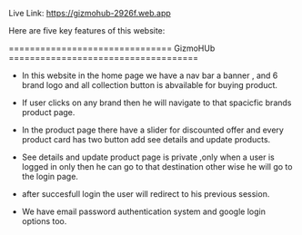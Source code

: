 
Live Link: https://gizmohub-2926f.web.app

Here are five key features of this website:

=============================== GizmoHUb ====================================

* In this website in the home page we have a nav bar a banner , and 6 brand logo and all collection button is abvailable for buying product.

* If user clicks on any brand then he will navigate to that spacicfic brands product page.

* In the product page there have a slider for discounted offer and every product card has two button add see details and update products.

* See details and update product page is private ,only when a user is logged in only then he can go to that destination other wise he will go to the login page.

* after succesfull login the user will redirect to his previous session.

* We have email password authentication system and google login options too.